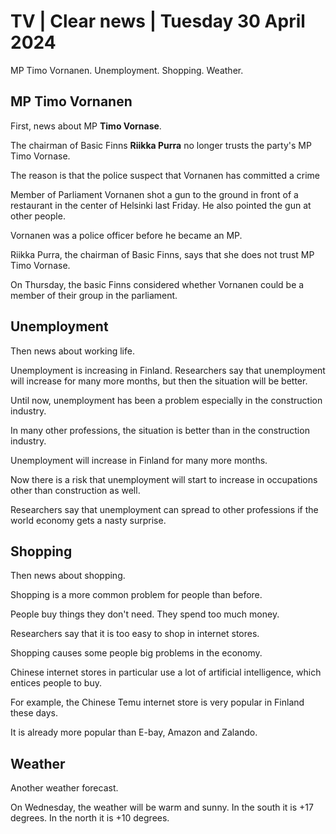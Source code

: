 # TV \| Clear news \| Tuesday 30 April 2024

MP Timo Vornanen. Unemployment. Shopping. Weather.

## MP Timo Vornanen

First, news about MP **Timo Vornase**.

The chairman of Basic Finns **Riikka Purra** no longer trusts the party's MP Timo Vornase.

The reason is that the police suspect that Vornanen has committed a crime

Member of Parliament Vornanen shot a gun to the ground in front of a restaurant in the center of Helsinki last Friday. He also pointed the gun at other people.

Vornanen was a police officer before he became an MP.

Riikka Purra, the chairman of Basic Finns, says that she does not trust MP Timo Vornase.

On Thursday, the basic Finns considered whether Vornanen could be a member of their group in the parliament.

## Unemployment

Then news about working life.

Unemployment is increasing in Finland. Researchers say that unemployment will increase for many more months, but then the situation will be better.

Until now, unemployment has been a problem especially in the construction industry.

In many other professions, the situation is better than in the construction industry.

Unemployment will increase in Finland for many more months.

Now there is a risk that unemployment will start to increase in occupations other than construction as well.

Researchers say that unemployment can spread to other professions if the world economy gets a nasty surprise.

## Shopping

Then news about shopping.

Shopping is a more common problem for people than before.

People buy things they don't need. They spend too much money.

Researchers say that it is too easy to shop in internet stores.

Shopping causes some people big problems in the economy.

Chinese internet stores in particular use a lot of artificial intelligence, which entices people to buy.

For example, the Chinese Temu internet store is very popular in Finland these days.

It is already more popular than E-bay, Amazon and Zalando.

## Weather

Another weather forecast.

On Wednesday, the weather will be warm and sunny. In the south it is +17 degrees. In the north it is +10 degrees.

